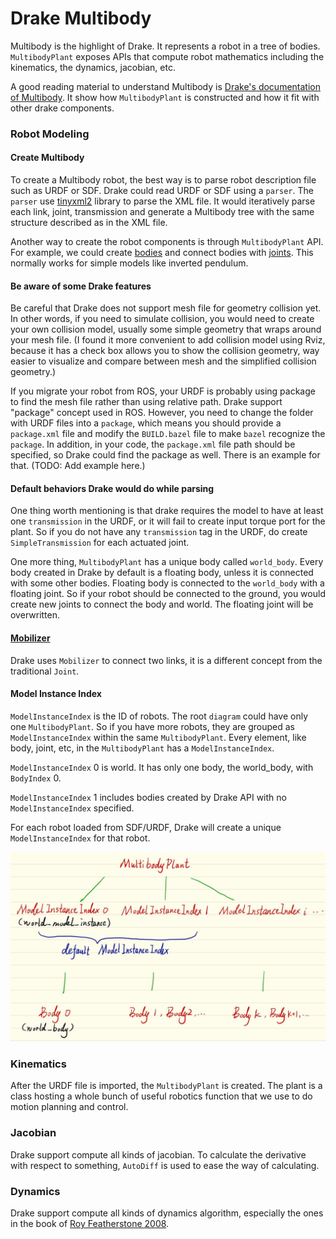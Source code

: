 # Drake Multibody

Multibody is the highlight of Drake. It represents a robot in a tree of bodies. `MultibodyPlant` exposes APIs that compute robot mathematics including the kinematics, the dynamics, jacobian, etc. 

A good reading material to understand Multibody is [Drake's documentation of Multibody](https://drake.mit.edu/doxygen_cxx/classdrake_1_1multibody_1_1_multibody_plant.html#details). It show how `MultibodyPlant` is constructed and how it fit with other drake components.

### Robot Modeling

#### Create Multibody

To create a Multibody robot, the best way is to parse robot description file such as URDF or SDF. Drake could read URDF or SDF using a `parser`. The `parser` use [tinyxml2](https://github.com/leethomason/tinyxml2) library to parse the XML file. It would iteratively parse each link, joint, transmission and generate a Multibody tree with the same structure described as in the XML file.

Another way to create the robot components is through `MultibodyPlant` API. For example, we could create [bodies](https://drake.mit.edu/doxygen_cxx/classdrake_1_1multibody_1_1_body.html) and connect bodies with [joints](https://drake.mit.edu/doxygen_cxx/classdrake_1_1multibody_1_1_joint.html). This normally works for simple models like inverted pendulum.

#### Be aware of some Drake features

Be careful that Drake does not support mesh file for geometry collision yet. In other words, if you need to simulate collision, you would need to create your own collision model, usually some simple geometry that wraps around your mesh file. \(I found it more convenient to add collision model using Rviz, because it has a check box allows you to show the collision geometry, way easier to visualize and compare between mesh and the simplified collision geometry.\)

If you migrate your robot from ROS, your URDF is probably using package to find the mesh file rather than using relative path. Drake support "package" concept used in ROS. However, you need to change the folder with URDF files into a `package`, which means you should provide a `package.xml` file and modify the `BUILD.bazel` file to make `bazel` recognize the `package`. In addition, in your code, the `package.xml` file path should be specified, so Drake could find the package as well. There is an example for that. \(TODO: Add example here.\)

#### Default behaviors Drake would do while parsing

One thing worth mentioning is that drake requires the model to have at least one `transmission` in the URDF, or it will fail to create input torque port for the plant. So if you do not have any `transmission` tag in the URDF, do create `SimpleTransmission` for each actuated joint.

One more thing, `MultibodyPlant` has a unique body called `world_body`. Every body created in Drake by default is a floating body, unless it is connected with some other bodies. Floating body is connected to the `world_body` with a floating joint. So if your robot should be connected to the ground, you would create new joints to connect the body and world. The floating joint will be overwritten.

#### [Mobilizer](https://drake.mit.edu/doxygen_cxx/classdrake_1_1multibody_1_1internal_1_1_mobilizer.html)

Drake uses `Mobilizer` to connect two links, it is a different concept from the traditional `Joint`.

#### Model Instance Index

`ModelInstanceIndex` is the ID of robots. The root `diagram` could have only one `MultibodyPlant`. So if you have more robots, they are grouped as `ModelInstanceIndex` within the same `MultibodyPlant`. Every element, like body, joint, etc, in the `MultibodyPlant` has a `ModelInstanceIndex`.

`ModelInstanceIndex` 0 is world. It has only one body, the world\_body, with `BodyIndex` 0.

`ModelInstanceIndex` 1 includes bodies created by Drake API with no `ModelInstanceIndex` specified.

For each robot loaded from SDF/URDF, Drake will create a unique `ModelInstanceIndex` for that robot.

![](../.gitbook/assets/image-from-ios-1.jpg)

### Kinematics

After the URDF file is imported, the `MultibodyPlant` is created. The plant is a class hosting a whole bunch of useful robotics function that we use to do motion planning and control.

### Jacobian

Drake support compute all kinds of jacobian. To calculate the derivative with respect to something, `AutoDiff` is used to ease the way of calculating.

### Dynamics

Drake support compute all kinds of dynamics algorithm, especially the ones in the book of [Roy Featherstone 2008](https://link.springer.com/book/10.1007/978-1-4899-7560-7).  


